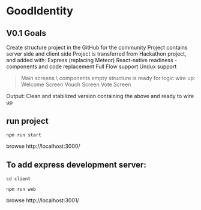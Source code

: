 # GoodIdentity

## V0.1 Goals
Create structure project in the GitHub for the community
Project contains server side and client side
Project is transferred from Hackathon project, and added with:
Express (replacing Meteor)
React-native readiness - components and code replacement
Full Flow support
Undux support


> Main screens \ components empty structure is ready for logic wire up:
Welcome Screen
Vouch Screen
Vote Screen

Output: Clean and stabilized version containing the above and ready to wire up


## run project

`npm run start`

browse http://localhost:3000/

## To add express development server:
`cd client`

`npm run web`

browse http://localhost:3001/
